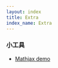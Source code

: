 ```yaml
---
layout: index
title: Extra
index_name: Extra
---
```


### 小工具

- [Mathjax demo](/extra/mathjax_demo.html)